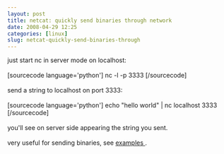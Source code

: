 ```yaml
---
layout: post
title: netcat: quickly send binaries through network
date: 2008-04-29 12:25
categories: [linux]
slug: netcat-quickly-send-binaries-through
---
```


<p>
 just start nc in server mode on localhost:
 <br/>
 <br/>
 [sourcecode language='python'] nc -l -p 3333 [/sourcecode]
 <br/>
 <br/>
 send a string to localhost on port 3333:
 <br/>
 <br/>
 [sourcecode language='python'] echo "hello world" | nc localhost 3333 [/sourcecode]
 <br/>
 <br/>
 you'll see on server side appearing the string you sent.
 <br/>
 <br/>
 very useful for sending binaries, see
 <a href="http://www.g-loaded.eu/2006/11/06/netcat-a-couple-of-useful-examples/">
  examples
 </a>
 .
</p>
